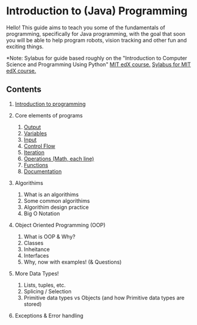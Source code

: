# Introduction to (Java) Programming

Hello! This guide aims to teach you some of the fundamentals of programming, specifically for Java programming, with the goal that soon you will be able to help program robots, vision tracking and other fun and exciting things.

*Note: Sylabus for guide based roughly on the "Introduction to Computer Science and Programming Using Python" [MIT edX course.](https://www.edx.org/course/introduction-computer-science-mitx-6-00-1x-10) [Sylabus for MIT edX course.](https://d37djvu3ytnwxt.cloudfront.net/assets/courseware/v1/8f4b7397e0cb43c31f7b45e985f978e6/asset-v1:MITx+6.00.1x_11+1T2017+type@asset+block/6001x_syllabus.pdf)

## Contents
1. [Introduction to programming](1.Introduction.md)

2. Core elements of programs
	1. [Output](2.Core-elements-of-programs/2.1.Output.md)
	2. [Variables](2.Core-elements-of-programs/2.2.Variables.md)
	3. [Input](2.Core-elements-of-programs/2.3.Input.md)
	4. [Control Flow](2.Core-elements-of-programs/2.4.Control-Flow.md)
	5. [Iteration](2.Core-elements-of-programs/2.5.Iteration.md)
	6. [Operations (Math, each line)](2.Core-elements-of-programs/2.6.Operations.md)
	7. [Functions](2.Core-elements-of-programs/2.7.Functions.md)
	8. [Documentation](2.Core-elements-of-programs/2.8.Documentation.md)
	
3. Algorithims
	1. What is an algorithims
	2. Some common algorithims
	3. Algorithim design practice
	4. Big O Notation
	
7. Object Oriented Programming (OOP)
	1. What is OOP & Why?
	2. Classes
	3. Inheitance
	4. Interfaces
	5. Why, now with examples! (& Questions)

5. More Data Types!
	1. Lists, tuples, etc.
	2. Splicing / Selection
	3. Primitive data types vs Objects (and how Primitive data types are stored)

6. Exceptions & Error handling
